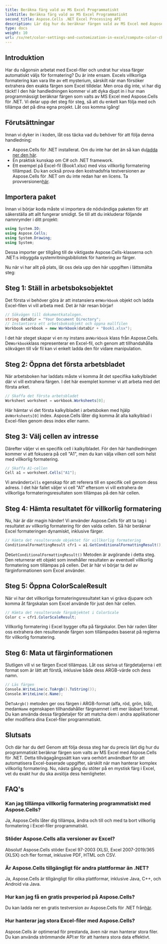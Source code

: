 ```yaml
---
title: Beräkna färg vald av MS Excel Programmatiskt
linktitle: Beräkna färg vald av MS Excel Programmatiskt
second_title: Aspose.Cells .NET Excel Processing API
description: Lär dig hur du beräknar färgen vald av MS Excel med Aspose.Cells för .NET. Följ den här steg-för-steg-guiden för att komma åt Excels villkorliga formateringsfärg programmatiskt.
type: docs
weight: 10
url: /sv/net/color-settings-and-customization-in-excel/compute-color-chosen-by-ms-excel/
---
```

## Introduktion
Har du någonsin arbetat med Excel-filer och undrat hur vissa färger automatiskt väljs för formatering? Du är inte ensam. Excels villkorliga formatering kan vara lite av ett mysterium, särskilt när man försöker extrahera den exakta färgen som Excel tilldelar. Men oroa dig inte, vi har dig täckt! I den här handledningen kommer vi att dyka djupt in i hur man programmässigt beräknar färgen som valts av MS Excel med Aspose.Cells för .NET. Vi delar upp det steg för steg, så att du enkelt kan följa med och tillämpa det på dina egna projekt. Låt oss komma igång!
## Förutsättningar
Innan vi dyker in i koden, låt oss täcka vad du behöver för att följa denna handledning:
-  Aspose.Cells för .NET installerat. Om du inte har det än så kan du[ladda ner den här](https://releases.aspose.com/cells/net/).
- En praktisk kunskap om C# och .NET framework.
- Ett exempel på Excel-fil (Book1.xlsx) med viss villkorlig formatering tillämpad.
Du kan också prova den kostnadsfria testversionen av Aspose.Cells för .NET om du inte redan har en licens. Ta provversionen[här](https://releases.aspose.com/).
## Importera paket
Innan vi börjar koda måste vi importera de nödvändiga paketen för att säkerställa att allt fungerar smidigt. Se till att du inkluderar följande namnrymder i ditt projekt:
```csharp
using System.IO;
using Aspose.Cells;
using System.Drawing;
using System;
```
Dessa importer ger tillgång till de viktigaste Aspose.Cells-klasserna och .NET:s inbyggda systemritningsbibliotek för hantering av färger.

Nu när vi har allt på plats, låt oss dela upp den här uppgiften i lättsmälta steg:
## Steg 1: Ställ in arbetsboksobjektet
 Det första vi behöver göra är att instansiera en`Workbook` objekt och ladda Excel-filen vi vill arbeta med. Det är här resan börjar!
```csharp
// Sökvägen till dokumentkatalogen.
string dataDir = "Your Document Directory";
// Instantiera ett arbetsboksobjekt och öppna mallfilen
Workbook workbook = new Workbook(dataDir + "Book1.xlsx");
```
 I det här steget skapar vi en ny instans av`Workbook` klass från Aspose.Cells. De`Workbook`klass representerar en Excel-fil, och genom att tillhandahålla sökvägen till vår fil kan vi enkelt ladda den för vidare manipulation.
## Steg 2: Öppna det första arbetsbladet
När arbetsboken har laddats måste vi komma åt det specifika kalkylbladet där vi vill extrahera färgen. I det här exemplet kommer vi att arbeta med det första arket.
```csharp
// Skaffa det första arbetsbladet
Worksheet worksheet = workbook.Worksheets[0];
```
 Här hämtar vi det första kalkylbladet i arbetsboken med hjälp av`Worksheets[0]` index. Aspose.Cells låter dig komma åt alla kalkylblad i Excel-filen genom dess index eller namn.
## Steg 3: Välj cellen av intresse
Därefter väljer vi en specifik cell i kalkylbladet. För den här handledningen kommer vi att fokusera på cell "A1", men du kan välja vilken cell som helst med villkorlig formatering.
```csharp
// Skaffa A1-cellen
Cell a1 = worksheet.Cells["A1"];
```
 Vi använder`Cells` egenskap för att referera till en specifik cell genom dess adress. I det här fallet väljer vi cell "A1" eftersom vi vill extrahera de villkorliga formateringsresultaten som tillämpas på den här cellen.
## Steg 4: Hämta resultatet för villkorlig formatering
Nu, här är där magin händer! Vi använder Aspose.Cells för att ta tag i resultatet av villkorlig formatering för den valda cellen. Så här beräknar Excel formateringen dynamiskt, inklusive färger.
```csharp
// Hämta det resulterande objektet för villkorlig formatering
ConditionalFormattingResult cfr1 = a1.GetConditionalFormattingResult();
```
 De`GetConditionalFormattingResult()` Metoden är avgörande i detta steg. Den returnerar ett objekt som innehåller resultaten av eventuell villkorlig formatering som tillämpas på cellen. Det är här vi börjar ta del av färginformationen som Excel använder.
## Steg 5: Öppna ColorScaleResult
När vi har det villkorliga formateringsresultatet kan vi gräva djupare och komma åt färgskalan som Excel använde för just den här cellen.
```csharp
// Hämta det resulterande färgobjektet i ColorScale
Color c = cfr1.ColorScaleResult;
```
Villkorlig formatering i Excel bygger ofta på färgskalor. Den här raden låter oss extrahera den resulterande färgen som tillämpades baserat på reglerna för villkorlig formatering.
## Steg 6: Mata ut färginformationen
Slutligen vill vi se färgen Excel tillämpas. Låt oss skriva ut färgdetaljerna i ett format som är lätt att förstå, inklusive både dess ARGB-värde och dess namn.
```csharp
// Läs färgen
Console.WriteLine(c.ToArgb().ToString());
Console.WriteLine(c.Name);
```
 De`ToArgb()` metoden ger oss färgen i ARGB-format (alfa, röd, grön, blå), medan`Name` egenskapen tillhandahåller färgnamnet i ett mer läsbart format. Du kan använda dessa färgdetaljer för att matcha dem i andra applikationer eller modifiera dina Excel-filer programmatiskt.

## Slutsats
Och där har du det! Genom att följa dessa steg har du precis lärt dig hur du programmatiskt beräknar färgen som valts av MS Excel med Aspose.Cells för .NET. Detta tillvägagångssätt kan vara oerhört användbart för att automatisera Excel-baserade uppgifter, särskilt när man hanterar komplex villkorlig formatering. Nu, nästa gång du stöter på en mystisk färg i Excel, vet du exakt hur du ska avslöja dess hemligheter.
## FAQ's
### Kan jag tillämpa villkorlig formatering programmatiskt med Aspose.Cells?
Ja, Aspose.Cells låter dig tillämpa, ändra och till och med ta bort villkorlig formatering i Excel-filer programmatiskt.
### Stöder Aspose.Cells alla versioner av Excel?
Absolut! Aspose.Cells stöder Excel 97-2003 (XLS), Excel 2007-2019/365 (XLSX) och fler format, inklusive PDF, HTML och CSV.
### Är Aspose.Cells tillgängligt för andra plattformar än .NET?
Ja, Aspose.Cells är tillgängligt för olika plattformar, inklusive Java, C++, och Android via Java.
### Hur kan jag få en gratis provperiod på Aspose.Cells?
 Du kan ladda ner en gratis testversion av Aspose.Cells för .NET från[här](https://releases.aspose.com/).
### Hur hanterar jag stora Excel-filer med Aspose.Cells?
Aspose.Cells är optimerad för prestanda, även när man hanterar stora filer. Du kan använda strömmande API:er för att hantera stora data effektivt.